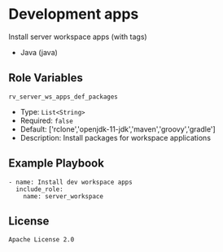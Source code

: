 Development apps
=========

Install server workspace apps (with tags)

* Java (java)

Role Variables
--------------

`rv_server_ws_apps_def_packages`

* Type: `List<String>`
* Required: `false`
* Default: ['rclone','openjdk-11-jdk','maven','groovy','gradle']
* Description: Install packages for workspace applications

Example Playbook
----------------

```
- name: Install dev workspace apps
  include_role:
    name: server_workspace
```

License
-------

`Apache License 2.0`
